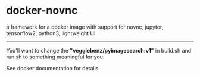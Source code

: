 


# docker-novnc
a framework for a docker image with support for novnc, jupyter, tensorflow2, python3, lightweight UI

---

You'll want to change the **"veggiebenz/pyimagesearch:v1"** in build.sh and run.sh to something meaningful for you.

See docker documentation for details.

